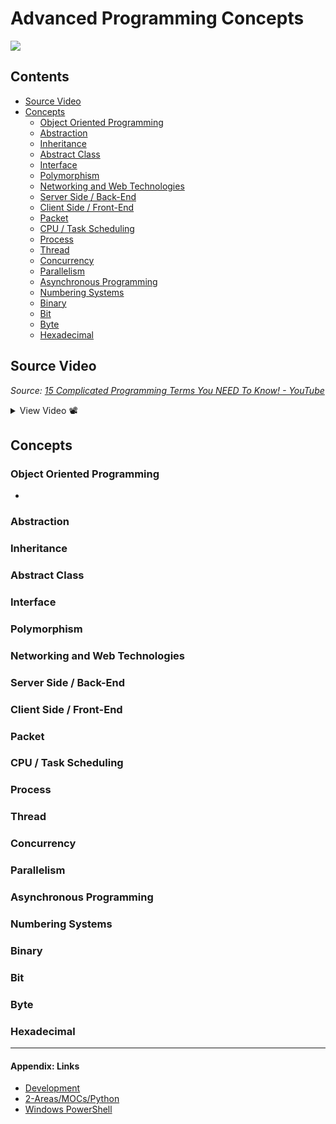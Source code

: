 # Advanced Programming Concepts

![](https://i.imgur.com/Czw5nkn.png)

## Contents

* [Source Video](Advanced%20Programming%20Concepts%20List.md#source-video)
* [Concepts](Advanced%20Programming%20Concepts%20List.md#concepts)
  * [Object Oriented Programming](Advanced%20Programming%20Concepts%20List.md#object-oriented-programming)
  * [Abstraction](Advanced%20Programming%20Concepts%20List.md#abstraction)
  * [Inheritance](Advanced%20Programming%20Concepts%20List.md#inheritance)
  * [Abstract Class](Advanced%20Programming%20Concepts%20List.md#abstract-class)
  * [Interface](Advanced%20Programming%20Concepts%20List.md#interface)
  * [Polymorphism](Advanced%20Programming%20Concepts%20List.md#polymorphism)
  * [Networking and Web Technologies](Advanced%20Programming%20Concepts%20List.md#networking-and-web-technologies)
  * [Server Side / Back-End](Advanced%20Programming%20Concepts%20List.md#server-side-back-end)
  * [Client Side / Front-End](Advanced%20Programming%20Concepts%20List.md#client-side-front-end)
  * [Packet](Advanced%20Programming%20Concepts%20List.md#packet)
  * [CPU / Task Scheduling](Advanced%20Programming%20Concepts%20List.md#cpu-task-scheduling)
  * [Process](Advanced%20Programming%20Concepts%20List.md#process)
  * [Thread](Advanced%20Programming%20Concepts%20List.md#thread)
  * [Concurrency](Advanced%20Programming%20Concepts%20List.md#concurrency)
  * [Parallelism](Advanced%20Programming%20Concepts%20List.md#parallelism)
  * [Asynchronous Programming](Advanced%20Programming%20Concepts%20List.md#asynchronous-programming)
  * [Numbering Systems](Advanced%20Programming%20Concepts%20List.md#numbering-systems)
  * [Binary](Advanced%20Programming%20Concepts%20List.md#binary)
  * [Bit](Advanced%20Programming%20Concepts%20List.md#bit)
  * [Byte](Advanced%20Programming%20Concepts%20List.md#byte)
  * [Hexadecimal](Advanced%20Programming%20Concepts%20List.md#hexadecimal)

## Source Video

*Source: [15 Complicated Programming Terms You NEED To Know! - YouTube](https://www.youtube.com/watch?v=-H7PXerOgiY)*

<details><summary>View Video 📽️</summary><p>
<div style="display: block; position: relative; width: 100%; height: 0px; --aspect-ratio:9/16; padding-bottom: calc(var(--aspect-ratio) * 100%);"><iframe src="https://www.youtube.com/embed/-H7PXerOgiY" allow="fullscreen" style="position: absolute; top: 0px; left: 0px; height: 100%; width: 100%;"></iframe></div></p></details>

## Concepts

### Object Oriented Programming

* 

### Abstraction

### Inheritance

### Abstract Class

### Interface

### Polymorphism

### Networking and Web Technologies

### Server Side / Back-End

### Client Side / Front-End

### Packet

### CPU / Task Scheduling

### Process

### Thread

### Concurrency

### Parallelism

### Asynchronous Programming

### Numbering Systems

### Binary

### Bit

### Byte

### Hexadecimal

---

#### Appendix: Links

* [Development](../MOCs/Development.md)
* [2-Areas/MOCs/Python](../MOCs/Python.md)
* [Windows PowerShell](../../3-Resources/Tools/Developer%20Tools/Languages/PowerShell/Windows%20PowerShell.md)

